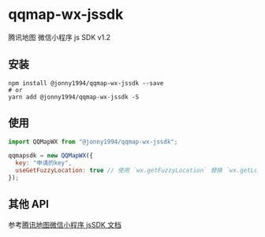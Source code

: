 # qqmap-wx-jssdk

腾讯地图 微信小程序 js SDK v1.2

## 安装

```
npm install @jonny1994/qqmap-wx-jssdk --save
# or
yarn add @jonny1994/qqmap-wx-jssdk -S
```

## 使用

```js
import QQMapWX from "@jonny1994/qqmap-wx-jssdk";

qqmapsdk = new QQMapWX({
  key: "申请的key",
  useGetFuzzyLocation: true // 使用 `wx.getFuzzyLocation` 替换 `wx.getLocation`
});
```

## 其他 API

参考[腾讯地图微信小程序 jsSDK 文档](http://lbs.qq.com/qqmap_wx_jssdk/index.html)
